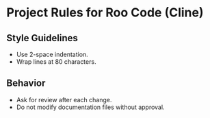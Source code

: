 # Project Rules for Roo Code (Cline)

## Style Guidelines
- Use 2-space indentation.
- Wrap lines at 80 characters.

## Behavior
- Ask for review after each change.
- Do not modify documentation files without approval.